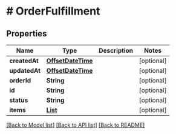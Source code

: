 # # OrderFulfillment


## Properties 


Name | Type | Description | Notes
------------ | ------------- | ------------- | -------------
**createdAt**| [**OffsetDateTime**](OffsetDateTime.md) |   | [optional]
**updatedAt**| [**OffsetDateTime**](OffsetDateTime.md) |   | [optional]
**orderId**| **String** |   | [optional]
**id**| **String** |   | [optional]
**status**| **String** |   | [optional]
**items**| [**List<OrderFulfillmentItem>**](OrderFulfillmentItem.md) |   | [optional]


[[Back to Model list]](../../README.md#models) [[Back to API list]](../../README.md#endpoints) [[Back to README]](../../README.md)

